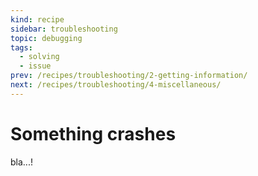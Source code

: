 ```yaml
---
kind: recipe
sidebar: troubleshooting
topic: debugging
tags:
  - solving
  - issue
prev: /recipes/troubleshooting/2-getting-information/
next: /recipes/troubleshooting/4-miscellaneous/
---
```


# Something crashes

bla...!
